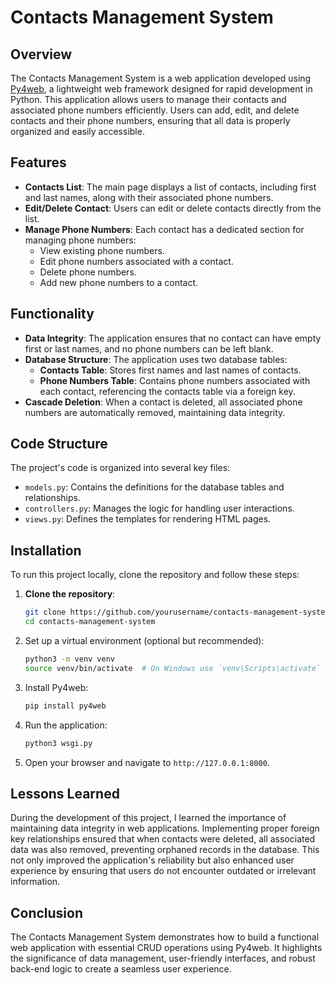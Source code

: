 # Contacts Management System

## Overview

The Contacts Management System is a web application developed using [Py4web](https://py4web.com/), a lightweight web framework designed for rapid development in Python. This application allows users to manage their contacts and associated phone numbers efficiently. Users can add, edit, and delete contacts and their phone numbers, ensuring that all data is properly organized and easily accessible.

## Features

- **Contacts List**: The main page displays a list of contacts, including first and last names, along with their associated phone numbers.
- **Edit/Delete Contact**: Users can edit or delete contacts directly from the list.
- **Manage Phone Numbers**: Each contact has a dedicated section for managing phone numbers:
  - View existing phone numbers.
  - Edit phone numbers associated with a contact.
  - Delete phone numbers.
  - Add new phone numbers to a contact.

## Functionality

- **Data Integrity**: The application ensures that no contact can have empty first or last names, and no phone numbers can be left blank.
- **Database Structure**: The application uses two database tables:
  - **Contacts Table**: Stores first names and last names of contacts.
  - **Phone Numbers Table**: Contains phone numbers associated with each contact, referencing the contacts table via a foreign key.
- **Cascade Deletion**: When a contact is deleted, all associated phone numbers are automatically removed, maintaining data integrity.

## Code Structure

The project's code is organized into several key files:
- `models.py`: Contains the definitions for the database tables and relationships.
- `controllers.py`: Manages the logic for handling user interactions.
- `views.py`: Defines the templates for rendering HTML pages.

## Installation

To run this project locally, clone the repository and follow these steps:

1. **Clone the repository**:
   ```bash
   git clone https://github.com/yourusername/contacts-management-system.git
   cd contacts-management-system

2. Set up a virtual environment (optional but recommended):
    ```bash
    python3 -m venv venv
    source venv/bin/activate  # On Windows use `venv\Scripts\activate`

3. Install Py4web:
    ```bash
    pip install py4web

4. Run the application:
    ```bash
    python3 wsgi.py

5. Open your browser and navigate to `http://127.0.0.1:8000`.

## Lessons Learned
During the development of this project, I learned the importance of maintaining data integrity in web applications. Implementing proper foreign key relationships ensured that when contacts were deleted, all associated data was also removed, preventing orphaned records in the database. This not only improved the application's reliability but also enhanced user experience by ensuring that users do not encounter outdated or irrelevant information.

## Conclusion
The Contacts Management System demonstrates how to build a functional web application with essential CRUD operations using Py4web. It highlights the significance of data management, user-friendly interfaces, and robust back-end logic to create a seamless user experience.
